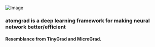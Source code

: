 ![Image](https://github.com/user-attachments/assets/4fd5a892-b06b-4a55-b666-2e7af4842cb0)

### atomgrad is a deep learning framework for making neural network better/efficient
#### Resemblance from TinyGrad and MicroGrad.

